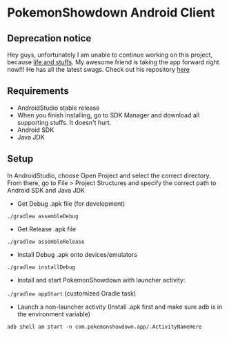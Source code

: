 PokemonShowdown Android Client
===============

## Deprecation notice

Hey guys, unfortunately I am unable to continue working on this project, because [life and stuffs](https://www.youtube.com/watch?v=pXRviuL6vMY). My awesome friend is taking the app forward right now!!! He has all the latest swags. Check out his repository [here](https://github.com/McBeengs/PokemonShowdownAndroidClient)

## Requirements

* AndroidStudio stable release
* When you finish installing, go to SDK Manager and download all supporting stuffs. It doesn't hurt. 
* Android SDK
* Java JDK 

## Setup

In AndroidStudio, choose Open Project and select the correct directory. From there, go to File > Project Structures and specify the correct path to Android SDK and Java JDK

* Get Debug .apk file (for development)

`./gradlew assembleDebug`

* Get Release .apk file 

`./gradlew assembleRelease`

* Install Debug .apk onto devices/emulators

`./gradlew installDebug`

* Install and start PokemonShowdown with launcher activity:

`./gradlew appStart` (customized Gradle task)

* Launch a non-launcher activity (Install .apk first and make sure adb is in the environment variable)

`adb shell am start -n com.pokemonshowdown.app/.ActivityNameHere`
